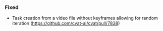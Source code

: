 ### Fixed

- Task creation from a video file without keyframes allowing for random iteration
  (<https://github.com/cvat-ai/cvat/pull/7838>)
